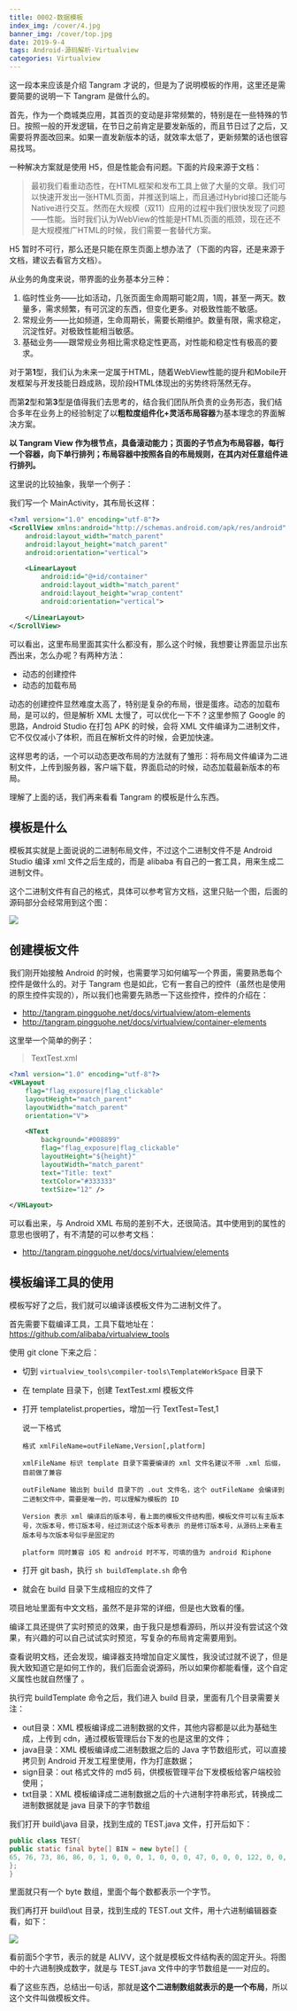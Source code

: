 ```yaml
---
title: 0002-数据模板
index_img: /cover/4.jpg
banner_img: /cover/top.jpg
date: 2019-9-4
tags: Android-源码解析-Virtualview
categories: Virtualview
---
```


这一段本来应该是介绍 Tangram 才说的，但是为了说明模板的作用，这里还是需要简要的说明一下 Tangram 是做什么的。

首先，作为一个商城类应用，其首页的变动是非常频繁的，特别是在一些特殊的节日。按照一般的开发逻辑，在节日之前肯定是要发新版的，而且节日过了之后，又需要将界面改回来。如果一直发新版本的话，就效率太低了，更新频繁的话也很容易找骂。

一种解决方案就是使用 H5，但是性能会有问题。下面的片段来源于文档：

> 最初我们看重动态性，在HTML框架和发布工具上做了大量的文章。我们可以快速开发出一张HTML页面，并推送到端上，而且通过Hybrid接口还能与Native进行交互。然而在大规模（双11）应用的过程中我们很快发现了问题——性能。当时我们认为WebView的性能是HTML页面的瓶颈，现在还不是大规模推广HTML的时候，我们需要一套替代方案。

H5 暂时不可行，那么还是只能在原生页面上想办法了（下面的内容，还是来源于文档，建议去看官方文档）。

从业务的角度来说，带界面的业务基本分三种：

1. 临时性业务——比如活动，几张页面生命周期可能2周，1周，甚至一两天。数量多，需求频繁，有可沉淀的东西，但变化更多。对极致性能不敏感。
2. 常规业务——比如频道，生命周期长，需要长期维护。数量有限，需求稳定，沉淀性好。对极致性能相当敏感。
3. 基础业务——跟常规业务相比需求稳定性更高，对性能和稳定性有极高的要求。

对于第**1**型，我们认为未来一定属于HTML，随着WebView性能的提升和Mobile开发框架与开发技能日趋成熟，现阶段HTML体现出的劣势终将荡然无存。

而第**2**型和第**3**型是值得我们去思考的，结合我们团队所负责的业务形态，我们结合多年在业务上的经验制定了以**粗粒度组件化+灵活布局容器**为基本理念的界面解决方案。

**以 Tangram View 作为根节点，具备滚动能力；页面的子节点为布局容器，每行一个容器，向下单行排列；布局容器中按照各自的布局规则，在其内对任意组件进行排列。**

这里说的比较抽象，我举一个例子：

我们写一个 MainActivity，其布局长这样：

```xml
<?xml version="1.0" encoding="utf-8"?>
<ScrollView xmlns:android="http://schemas.android.com/apk/res/android"
    android:layout_width="match_parent"
    android:layout_height="match_parent"
    android:orientation="vertical">

    <LinearLayout
        android:id="@+id/container"
        android:layout_width="match_parent"
        android:layout_height="wrap_content"
        android:orientation="vertical">

    </LinearLayout>
</ScrollView>
```

可以看出，这里布局里面其实什么都没有，那么这个时候，我想要让界面显示出东西出来，怎么办呢？有两种方法：

- 动态的创建控件
- 动态的加载布局

动态的创建控件显然难度太高了，特别是复杂的布局，很是蛋疼。动态的加载布局，是可以的，但是解析 XML 太慢了，可以优化一下不？这里参照了 Google 的思路，Android Studio 在打包 APK 的时候，会将 XML 文件编译为二进制文件，它不仅仅减小了体积，而且在解析文件的时候，会更加快速。

这样思考的话，一个可以动态更改布局的方法就有了雏形：将布局文件编译为二进制文件，上传到服务器，客户端下载，界面启动的时候，动态加载最新版本的布局。

理解了上面的话，我们再来看看 Tangram 的模板是什么东西。



## 模板是什么

模板其实就是上面说说的二进制布局文件，不过这个二进制文件不是 Android Studio 编译 xml 文件之后生成的，而是 alibaba 有自己的一套工具，用来生成二进制文件。

这个二进制文件有自己的格式，具体可以参考官方文档，这里只贴一个图，后面的源码部分会经常用到这个图：

![](https://gw.alicdn.com/tfs/TB1H9.tg8fH8KJjy1XbXXbLdXXa-1270-300.jpg)



## 创建模板文件

我们刚开始接触 Android 的时候，也需要学习如何编写一个界面，需要熟悉每个控件是做什么的。对于 Tangram 也是如此，它有一套自己的控件（虽然也是使用的原生控件实现的），所以我们也需要先熟悉一下这些控件，控件的介绍在：

- http://tangram.pingguohe.net/docs/virtualview/atom-elements
- http://tangram.pingguohe.net/docs/virtualview/container-elements

这里举一个简单的例子：

> TextTest.xml

```xml
<?xml version="1.0" encoding="utf-8"?>
<VHLayout
    flag="flag_exposure|flag_clickable"
    layoutHeight="match_parent"
    layoutWidth="match_parent"
    orientation="V">

    <NText
        background="#008899"
        flag="flag_exposure|flag_clickable"
        layoutHeight="${height}"
        layoutWidth="match_parent"
        text="Title: text"
        textColor="#333333"
        textSize="12" />

</VHLayout>
```

可以看出来，与 Android XML 布局的差别不大，还很简洁。其中使用到的属性的意思也很明了，有不清楚的可以参考文档：

- http://tangram.pingguohe.net/docs/virtualview/elements

## 模板编译工具的使用

模板写好了之后，我们就可以编译该模板文件为二进制文件了。

首先需要下载编译工具，工具下载地址在：https://github.com/alibaba/virtualview_tools

使用 git clone 下来之后：

- 切到 `virtualview_tools\compiler-tools\TemplateWorkSpace` 目录下

- 在 template 目录下，创建 TextTest.xml 模板文件

- 打开 templatelist.properties，增加一行  TextTest=Test,1

  说一下格式

  ```
  格式 xmlFileName=outFileName,Version[,platform]
  
  xmlFileName 标识 template 目录下需要编译的 xml 文件名建议不带 .xml 后缀，目前做了兼容
  
  outFileName 输出到 build 目录下的 .out 文件名，这个 outFileName 会编译到二进制文件中，需要是唯一的，可以理解为模板的 ID
  
  Version 表示 xml 编译后的版本号，看上面的模板文件结构图，模板文件可以有主版本号，次版本号，修订版本号，经过测试这个版本号表示 的是修订版本号，从源码上来看主版本号与次版本号似乎是固定的
  
  platform 同时兼容 iOS 和 android 时不写，可填的值为 android 和iphone
  ```

- 打开 git bash，执行 `sh buildTemplate.sh` 命令

- 就会在 build 目录下生成相应的文件了

项目地址里面有中文文档，虽然不是非常的详细，但是也大致看的懂。

编译工具还提供了实时预览的效果，由于我只是想看源码，所以并没有尝试这个效果，有兴趣的可以自己试试实时预览，写复杂的布局肯定需要用到。

查看说明文档，还会发现，编译器支持增加自定义属性，我没试过就不说了，但是我大致知道它是如何工作的，我们后面会说源码，所以如果你都能看懂，这个自定义属性也就自然懂了 。

执行完 buildTemplate 命令之后，我们进入 build 目录，里面有几个目录需要关注：

- out目录：XML 模板编译成二进制数据的文件，其他内容都是以此为基础生成，上传到 cdn，通过模板管理后台下发的也是这里的文件；
- java目录：XML 模板编译成二进制数据之后的 Java 字节数组形式，可以直接拷贝到 Android 开发工程里使用，作为打底数据；
- sign目录：out 格式文件的 md5 码，供模板管理平台下发模板给客户端校验使用；
- txt目录：XML 模板编译成二进制数据之后的十六进制字符串形式，转换成二进制数据就是 java 目录下的字节数组

我们打开 build\java 目录，找到生成的 TEST.java 文件，打开后如下：

```java
public class TEST{
public static final byte[] BIN = new byte[] {
65, 76, 73, 86, 86, 0, 1, 0, 0, 0, 1, 0, 0, 0, 47, 0, 0, 0, 122, 0, 0, 0, -87, 0, 0, 0, 32, 0, 0, 0, -51, 0, 0, 0, 0, 0, 0, 0, -47, 0, 0, 0, 0, 0, 1, 0, 0, 0, 0, 0, 1, 0, 4, 84, 101, 115, 116, 0, 110, 0, 0, 2, 4, -86, 50, -11, -48, 0, 0, 0, 0, 0, 47, -1, 108, 0, 0, 0, 48, 92, -43, -16, -15, -1, -1, -1, -1, 119, 112, -84, -68, -1, -1, -1, -1, 0, 0, 0, 0, 0, 0, 0, 0, 7, 5, -60, 45, 58, -50, 0, 0, 0, 12, 0, 47, -1, 108, 0, 0, 0, 48, -80, -104, 85, 46, -1, 0, -120, -103, 119, 112, -84, -68, -1, -1, -1, -1, -64, -101, 46, 54, -1, 51, 51, 51, 0, 0, 0, 2, 92, -43, -16, -15, -14, -87, -65, 127, 0, 54, 69, 45, 82, -14, -15, -117, 0, 0, 1, 1, 0, 0, 0, 2, 82, -14, -15, -117, 0, 11, 84, 105, 116, 108, 101, 58, 32, 116, 101, 120, 116, -14, -87, -65, 127, 0, 9, 36, 123, 104, 101, 105, 103, 104, 116, 125, 0, 0, 0, 0, 
};
}
```

里面就只有一个 byte 数组，里面个每个数都表示一个字节。

我们再打开 build\out 目录，找到生成的 TEST.out 文件，用十六进制编辑器查看，如下：

![](https://github.com/aprz512/pic4aprz512/blob/master/Blog/Android-%E6%BA%90%E7%A0%81%E8%A7%A3%E6%9E%90/Virtualview/1.png?raw=true)

看前面5个字节，表示的就是 ALIVV，这个就是模板文件结构表的固定开头。将图中的十六进制换成数字，就是与 TEST.java 文件中的字节数组是一一对应的。

看了这些东西，总结出一句话，那就是**这个二进制数组就表示的是一个布局**，所以这个文件叫做模板文件。

